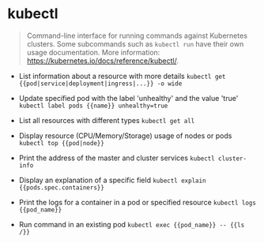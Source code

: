 # kubectl
> Command-line interface for running commands against Kubernetes clusters.
> Some subcommands such as `kubectl run` have their own usage documentation.
> More information: <https://kubernetes.io/docs/reference/kubectl/>.

- List information about a resource with more details
`kubectl get {{pod|service|deployment|ingress|...}} -o wide`

- Update specified pod with the label 'unhealthy' and the value 'true'
`kubectl label pods {{name}} unhealthy=true`

- List all resources with different types
`kubectl get all`

- Display resource (CPU/Memory/Storage) usage of nodes or pods
`kubectl top {{pod|node}}`

- Print the address of the master and cluster services
`kubectl cluster-info`

- Display an explanation of a specific field
`kubectl explain {{pods.spec.containers}}`

- Print the logs for a container in a pod or specified resource
`kubectl logs {{pod_name}}`

- Run command in an existing pod
`kubectl exec {{pod_name}} -- {{ls /}}`
